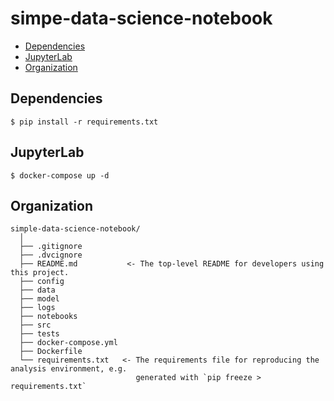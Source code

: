 # simpe-data-science-notebook

<!-- code_chunk_output -->

* [Dependencies](#Dependencies)
* [JupyterLab](#JupyterLab)
* [Organization](#Organization)

<!-- /code_chunk_output -->

## Dependencies
```
$ pip install -r requirements.txt
```

## JupyterLab
```
$ docker-compose up -d
```

## Organization

  ```
  simple-data-science-notebook/
    │
    ├── .gitignore
    ├── .dvcignore
    ├── README.md           <- The top-level README for developers using this project.
    ├── config     
    ├── data   
    ├── model
    ├── logs
    ├── notebooks
    ├── src  
    ├── tests
    ├── docker-compose.yml
    ├── Dockerfile
    └── requirements.txt   <- The requirements file for reproducing the analysis environment, e.g.
                              generated with `pip freeze > requirements.txt`
  ```
